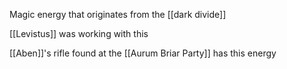 Magic energy that originates from the [[dark divide]]

[[Levistus]] was working with this

[[Aben]]'s rifle found at the [[Aurum Briar Party]] has this energy

